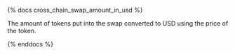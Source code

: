 {% docs cross_chain_swap_amount_in_usd %}

The amount of tokens put into the swap converted to USD using the price of the token.

{% enddocs %}
